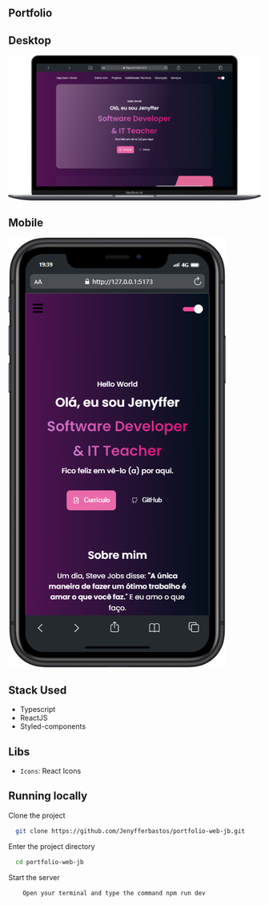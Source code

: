 ## Portfolio

## Desktop

![Home page layout](layout-home.png)

## Mobile

![Home page layout](layout-home-mobile.png)

## Stack Used

- Typescript
- ReactJS
- Styled-components

## Libs
- `Icons`: React Icons

## Running locally

Clone the project

```bash
  git clone https://github.com/Jenyfferbastos/portfolio-web-jb.git
```
Enter the project directory

```bash
  cd portfolio-web-jb
```

Start the server

```bash
    Open your terminal and type the command npm run dev
```
